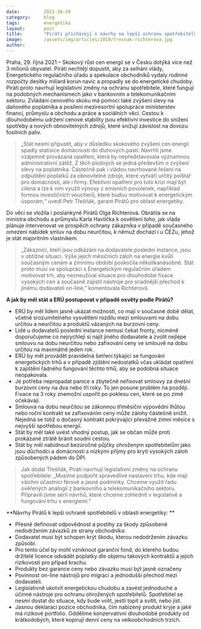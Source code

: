 ```yaml
---
date:         2021-10-29
category:     blog
tags:         energetika 
layout:       post
title:        "Piráti přicházejí s návrhy na lepší ochranu spotřebitelů v energetice. Inspiraci čerpají v bankovnictví a v telekomunikacích"
image:        /assets/img/articles/2019/tresnak-richterova.jpg
author:       
---
```



Praha, 29. října 2021 – Skokový růst cen energií se v Česku dotýká více než 3 milionů obyvatel. Piráti nechtějí dopustit, aby za selhání vlády, Energetického regulačního úřadu a spekulace obchodníků vydaly rodinné rozpočty desítky miliard korun navíc a propadly se do energetické chudoby. Piráti proto navrhují legislativní změny na ochranu spotřebitele, které fungují na podobných mechanismech jako v bankovním a telekomunikačním sektoru. Zvládání cenového skoku má pomoci také zvýšení slevy na daňového poplatníka a posílení meziresortní spolupráce ministerstev financí, průmyslu a obchodu a práce a sociálních věcí. Cestou k dlouhodobému udržení cenové stability jsou efektivní investice do snížení spotřeby a nových obnovitelných zdrojů, které snižují závislost na dovozu fosilních paliv.

 

> „Stát nesmí připustit, aby v důsledku skokového zvýšení cen energií spadly statisíce domácností do dluhových pastí. Navrhli jsme vzájemně provázaná opatření, která by nepředstavovala významnou administrativní zátěž. Z těch plošných se jedná především o zvýšení slevy na poplatníka. Částečně pak i vládou navrhované řešení na odpuštění poplatků za obnovitelné zdroje, které vytváří určitý polštář pro domácnosti, ale i firmy. Efektivní opatření pro tuto krizi mají být cílená a lze k nim využít výnosy z emisních povolenek, například formou investičních voucherů, které budou motivovat k energetickým úsporám,“ uvedl Petr Třešňák, garant Pirátů pro oblast energetiky. 

 

Do věci se vložila i poslankyně Pirátů Olga Richterová. Obrátila se na ministra obchodu a průmyslu Karla Havlíčka k osvětlení toho, jak vláda plánuje intervenovat ve prospěch ochrany zákazníka v případě současného omezení nabídek smluv na dobu neurčitou, k němuž dochází i u ČEZu, jehož je stát majoritním vlastníkem. 

 

> „Zákazníci, kteří jsou odkázáni na dodavatele poslední instance, jsou v obtížné situaci. Výše jejich měsíčních záloh na energie kvůli současným cenám a zimnímu období poskočila několikanásobně. Stát proto musí ve spolupráci s Energetickým regulačním úřadem motivovat trh, aby nezneužíval situace pro dlouhodobé fixace vysokých cen a současně zajistil nástroje pro snadnější přechod k jinému dodavateli on-line,” komentovala Richterová.

 

**A jak by měl stát a ERÚ postupovat v případě osvěty podle Pirátů?**

* ERÚ by měl lidem jasně ukázat možnosti, co mají v současné době dělat, včetně srozumitelného vysvětlení rozdílu mezi smlouvami na dobu určitou a neurčitou a produktů vázaných na burzovní ceny. 
* Lidé u dodavatelů poslední instance nemusí čekat fronty, nicméně doporučujeme co nejrychleji si najít jiného dodavatele a zvolit nejlépe smlouvu na dobu neurčitou nebo zafixování ceny ve smlouvě na dobu určitou na maximálně jeden rok.
* ERÚ by měl provádět pravidelná šetření týkající se fungování energetických trhů a v případě zjištění nedostatků včas ukládat opatření k zajištění řádného fungování těchto trhů, aby se podobná situace neopakovala. 
* Je potřeba nepropadat panice a zbytečně nefixovat smlouvy za dnešní burzovní ceny na dva nebo tři roky. To jen posune problém na později. Fixace na 3 roky znemožní uspořit po poklesu cen, které se po zimě očekávají. 
* Smlouva na dobu neurčitou se zákonnou tříměsíční výpovědní lhůtou nebo roční kontrakt se zafixováním ceny může zálohy částečně snížit. Nejedná se totiž o dočasný kontrakt pokrývající převážně zimní měsíce s nejvyšší spotřebou energií.
* Stát by měl také uvést vhodný postup, jak se občan může proti prokázané ztrátě bránit soudní cestou.
* Stát by měl nabídnout bezúročné půjčky ohroženým spotřebitelům jako jsou důchodci a domácnosti s nízkými příjmy pro krytí vysokých záloh způsobených pádem do DPI.
 

> Jak dodal Třešňák, Piráti navrhují legislativní změny na ochranu spotřebitele: „Musíme podpořit spravedlivé nastavení trhu, kde mají všichni účastníci férové a jasné podmínky. Chceme využít řadu ověřených analogií z bankovního a telekomunikačního sektoru. Připravili jsme sérii návrhů, které chceme zohlednit v legislativě a fungování trhu s energiemi.”

 

**Návrhy Pirátů k lepší ochraně spotřebitelů v oblasti energetiky: **                                      

* Přesně definovat odpovědnost a postihy za škody způsobené nedodržením závazků ze strany obchodníka:
* Dodavatel musí být schopen krýt škodu, kterou nedodržením závazku způsobí.
* Pro tento účel by mohl vzniknout garanční fond, do kterého budou držitelé licence odvádět poplatky dle objemu takových kontraktů a jejich rizikovosti pro případ krachu.
* Produkty bez garance ceny nebo závazku musí být jasně označeny
* Povinnost on-line nástrojů pro migraci a jednodušší přechod mezi dodavateli.
* Legislativně ukotvit energetickou chudobu a zavést jednoduché a účinné nástroje pro ochranu ohrožených spotřebitelů. Spotřebitel se nesmí dostat do situace, kdy bude volit, jestli topit a svítit, nebo jíst. 
* Jasnou deklaraci pozice obchodníka, čím nabízený produkt kryje a jaké má rizikové portfolio. Oddělíme konzervativní dlouhodobé produkty od krátkodobých, které kopírují denní ceny na velkoobchodních trzích.
 

